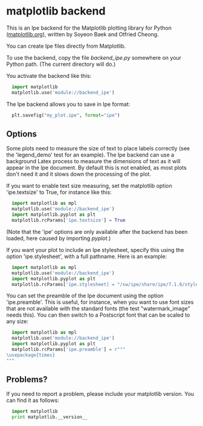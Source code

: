 matplotlib backend
==================

This is an Ipe backend for the Matplotlib plotting library for Python
([matplotlib.org](http://matplotlib.org/)), written by Soyeon Baek and
Otfried Cheong.

You can create Ipe files directly from Matplotlib.

To use the backend, copy the file *backend_ipe.py* somewhere on your
Python path. (The current directory will do.)

You activate the backend like this:

```python
  import matplotlib
  matplotlib.use('module://backend_ipe')
```

The Ipe backend allows you to save in Ipe format:

```python
  plt.savefig("my_plot.ipe", format="ipe")
```


Options
-------

Some plots need to measure the size of text to place labels correctly
(see the 'legend_demo' test for an example).  The Ipe backend can use
a background Latex process to measure the dimensions of text as it
will appear in the Ipe document.  By default this is not enabled, as
most plots don't need it and it slows down the processing of the plot.

If you want to enable text size measuring, set the matplotlib option
'ipe.textsize' to True, for instance like this:

```python
  import matplotlib as mpl
  matplotlib.use('module://backend_ipe')
  import matplotlib.pyplot as plt
  matplotlib.rcParams['ipe.textsize'] = True
```

(Note that the 'ipe' options are only available after the backend has
been loaded, here caused by importing *pyplot*.)


If you want your plot to include an Ipe stylesheet, specify this using
the option 'ipe.stylesheet', with a full pathname.  Here is an
example:

```python
  import matplotlib as mpl
  matplotlib.use('module://backend_ipe')
  import matplotlib.pyplot as plt
  matplotlib.rcParams['ipe.stylesheet] = "/sw/ipe/share/ipe/7.1.6/styles/basic.isy"
```

You can set the preamble of the Ipe document using the option
'ipe.preamble'.  This is useful, for instance, when you want to use
font sizes that are not available with the standard fonts (the test
"watermark_image" needs this).  You can then switch to a Postscript
font that can be scaled to any size:

```python
  import matplotlib as mpl
  matplotlib.use('module://backend_ipe')
  import matplotlib.pyplot as plt
  matplotlib.rcParams['ipe.preamble'] = r"""
\usepackage{times}
"""
```



Problems?
---------

If you need to report a problem, please include your matplotlib version.
You can find it as follows:

```python
  import matplotlib
  print matplotlib.__version__
```
